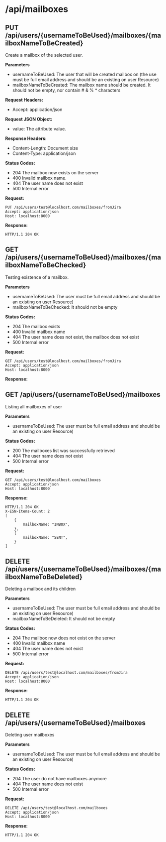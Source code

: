# /api/mailboxes

## PUT /api/users/{usernameToBeUsed}/mailboxes/{mailboxNameToBeCreated}

Create a mailbox of the selected user.

**Parameters**

- usernameToBeUsed: The user that will be created mailbox on (the use must be full email address and should be an existing on user Resource)
- mailboxNameToBeCreated: The mailbox name should be created. It should not be empty, nor contain # & % * characters

**Request Headers:**

- Accept: application/json

**Request JSON Object:**

- value: The attribute value.

**Response Headers:**

- Content-Length: Document size
- Content-Type: application/json

**Status Codes:**

- 204 The mailbox now exists on the server
- 400 Invalid mailbox name.
- 404 The user name does not exist
- 500 Internal error

**Request:**

    PUT /api/users/test@localhost.com/mailboxes/fromJira
    Accept: application/json
    Host: localhost:8000


**Response:**

    HTTP/1.1 204 OK

## GET /api/users/{usernameToBeUsed}/mailboxes/{mailboxNameToBeChecked}

Testing existence of a mailbox.

**Parameters**

- usernameToBeUsed: The user must be full email address and should be an existing on user Resource)
- mailboxNameToBeChecked: It should not be empty

**Status Codes:**

- 204 The mailbox exists
- 400 Invalid mailbox name
- 404 The user name does not exist, the mailbox does not exist
- 500 Internal error

**Request:**

    GET /api/users/test@localhost.com/mailboxes/fromJira
    Accept: application/json
    Host: localhost:8000

**Response:**

## GET /api/users/{usernameToBeUsed}/mailboxes

Listing all mailboxes of user

**Parameters**

- usernameToBeUsed: The user must be full email address and should be an existing on user Resource)

**Status Codes:**

- 200 The mailboxes list was successfully retrieved
- 404 The user name does not exist
- 500 Internal error

**Request:**

    GET /api/users/test@localhost.com/mailboxes
    Accept: application/json
    Host: localhost:8000

**Response:**

    HTTP/1.1 204 OK
    X-ESN-Items-Count: 2
    [
        {
            mailboxName: "INBOX",
        },
        {
            mailboxName: "SENT",
        }
    ]

## DELETE /api/users/{usernameToBeUsed}/mailboxes/{mailboxNameToBeDeleted}

Deleting a mailbox and its children

**Parameters**

- usernameToBeUsed: The user must be full email address and should be an existing on user Resource)
- mailboxNameToBeDeleted: It should not be empty

**Status Codes:**

- 204 The mailbox now does not exist on the server
- 400 Invalid mailbox name
- 404 The user name does not exist
- 500 Internal error

**Request:**

    DELETE /api/users/test@localhost.com/mailboxes/fromJira
    Accept: application/json
    Host: localhost:8000

**Response:**

    HTTP/1.1 204 OK

## DELETE /api/users/{usernameToBeUsed}/mailboxes

Deleting user mailboxes

**Parameters**

- usernameToBeUsed: The user must be full email address and should be an existing on user Resource)

**Status Codes:**

- 204 The user do not have mailboxes anymore
- 404 The user name does not exist
- 500 Internal error

**Request:**

    DELETE /api/users/test@localhost.com/mailboxes
    Accept: application/json
    Host: localhost:8000

**Response:**

    HTTP/1.1 204 OK

